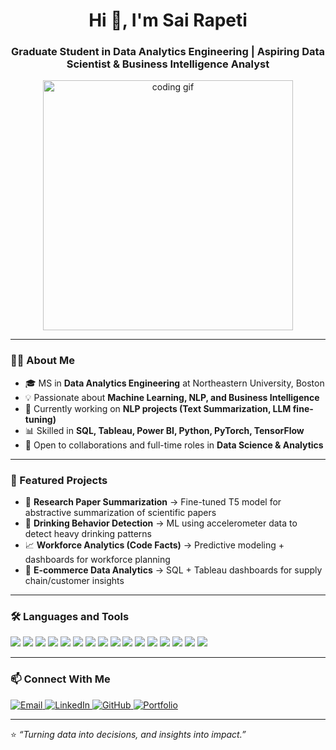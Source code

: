 <h1 align="center">Hi 👋, I'm Sai Rapeti</h1>
<h3 align="center">Graduate Student in Data Analytics Engineering | Aspiring Data Scientist & Business Intelligence Analyst</h3>

<p align="center">
  <img src="https://media.giphy.com/media/qgQUggAC3Pfv687qPC/giphy.gif" width="400" alt="coding gif">
</p>

---

### 👨‍💻 About Me
- 🎓 MS in **Data Analytics Engineering** at Northeastern University, Boston  
- 💡 Passionate about **Machine Learning, NLP, and Business Intelligence**  
- 🔭 Currently working on **NLP projects (Text Summarization, LLM fine-tuning)**  
- 📊 Skilled in **SQL, Tableau, Power BI, Python, PyTorch, TensorFlow**  
- 🤝 Open to collaborations and full-time roles in **Data Science & Analytics**  

---

### 🚀 Featured Projects
- 📄 **Research Paper Summarization** → Fine-tuned T5 model for abstractive summarization of scientific papers  
- 🍺 **Drinking Behavior Detection** → ML using accelerometer data to detect heavy drinking patterns  
- 📈 **Workforce Analytics (Code Facts)** → Predictive modeling + dashboards for workforce planning  
- 🛒 **E-commerce Data Analytics** → SQL + Tableau dashboards for supply chain/customer insights  

---

### 🛠 Languages and Tools
<p align="left">
  <img src="https://img.shields.io/badge/Python-3776AB?style=for-the-badge&logo=python&logoColor=white"/>
  <img src="https://img.shields.io/badge/R-276DC3?style=for-the-badge&logo=r&logoColor=white"/>
  <img src="https://img.shields.io/badge/SQL-4479A1?style=for-the-badge&logo=postgresql&logoColor=white"/>
  <img src="https://img.shields.io/badge/Java-ED8B00?style=for-the-badge&logo=java&logoColor=white"/>
  <img src="https://img.shields.io/badge/SAS-1E90FF?style=for-the-badge&logo=sas&logoColor=white"/>
  <img src="https://img.shields.io/badge/PyTorch-EE4C2C?style=for-the-badge&logo=pytorch&logoColor=white"/>
  <img src="https://img.shields.io/badge/TensorFlow-FF6F00?style=for-the-badge&logo=tensorflow&logoColor=white"/>
  <img src="https://img.shields.io/badge/HuggingFace-FFD21E?style=for-the-badge&logo=huggingface&logoColor=black"/>
  <img src="https://img.shields.io/badge/Tableau-E97627?style=for-the-badge&logo=tableau&logoColor=white"/>
  <img src="https://img.shields.io/badge/PowerBI-F2C811?style=for-the-badge&logo=powerbi&logoColor=black"/>
  <img src="https://img.shields.io/badge/AWS-232F3E?style=for-the-badge&logo=amazonaws&logoColor=white"/>
  <img src="https://img.shields.io/badge/Azure-0078D4?style=for-the-badge&logo=microsoftazure&logoColor=white"/>
  <img src="https://img.shields.io/badge/MySQL-4479A1?style=for-the-badge&logo=mysql&logoColor=white"/>
  <img src="https://img.shields.io/badge/PostgreSQL-336791?style=for-the-badge&logo=postgresql&logoColor=white"/>
  <img src="https://img.shields.io/badge/MongoDB-47A248?style=for-the-badge&logo=mongodb&logoColor=white"/>
  <img src="https://img.shields.io/badge/Snowflake-29B5E8?style=for-the-badge&logo=snowflake&logoColor=white"/>
</p>

---

### 📫 Connect With Me
<p align="left">
  <a href="mailto:rapeti.saii@gmail.com">
    <img alt="Email" src="https://img.shields.io/badge/Email-rapeti.saii@gmail.com-D14836?style=for-the-badge&logo=gmail&logoColor=white">
  </a>
  <a href="https://www.linkedin.com/in/sai-rapeti19/">
    <img alt="LinkedIn" src="https://img.shields.io/badge/LinkedIn-sai--rapeti19-0077B5?style=for-the-badge&logo=linkedin&logoColor=white">
  </a>
  <a href="https://github.com/rapetisai">
    <img alt="GitHub" src="https://img.shields.io/badge/GitHub-rapetisai-100000?style=for-the-badge&logo=github&logoColor=white">
  </a>
  <a href="https://github.com/rapetisai?tab=repositories">
    <img alt="Portfolio" src="https://img.shields.io/badge/Portfolio-Projects-4CAF50?style=for-the-badge&logo=github&logoColor=white">
  </a>
</p>

---

⭐️ *“Turning data into decisions, and insights into impact.”*  

